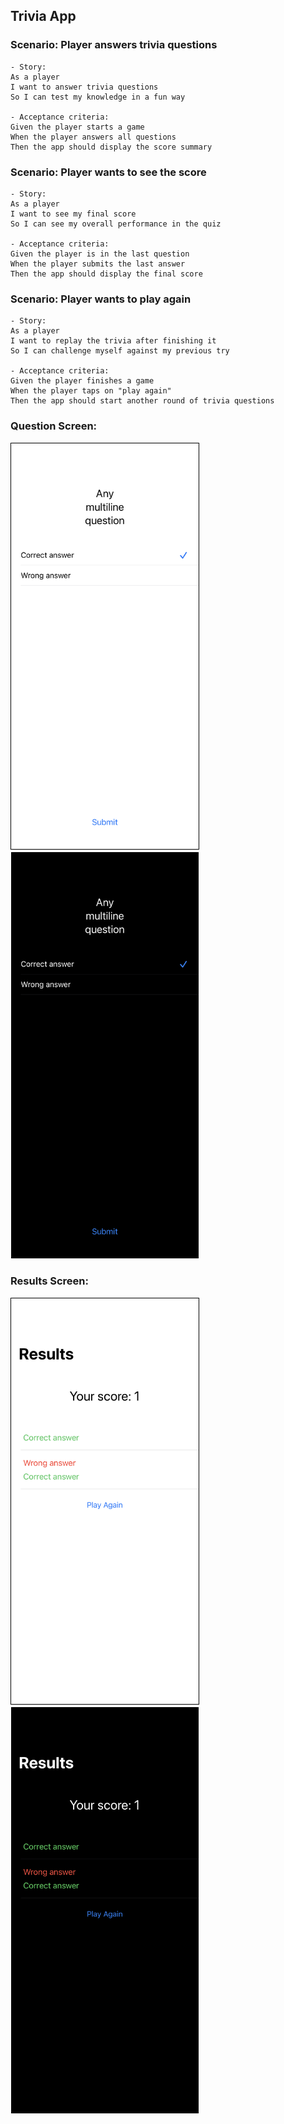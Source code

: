 ## Trivia App

### Scenario: Player answers trivia questions
```
- Story:
As a player
I want to answer trivia questions
So I can test my knowledge in a fun way

- Acceptance criteria:
Given the player starts a game
When the player answers all questions
Then the app should display the score summary
```

### Scenario: Player wants to see the score
```
- Story:
As a player
I want to see my final score
So I can see my overall performance in the quiz

- Acceptance criteria:
Given the player is in the last question
When the player submits the last answer
Then the app should display the final score
```

### Scenario: Player wants to play again
```
- Story:
As a player
I want to replay the trivia after finishing it
So I can challenge myself against my previous try

- Acceptance criteria:
Given the player finishes a game
When the player taps on "play again"
Then the app should start another round of trivia questions
```

### Question Screen:

<p>
  <img src="./TriviaApp/TriviaAppSnapshotTests/snapshots/ANSWER_SELECTED_light.png" width="300" style="border: 1px solid black;" />
  <img src="./TriviaApp/TriviaAppSnapshotTests/snapshots/ANSWER_SELECTED_dark.png" width="300" style="border: 1px solid white;" />
</p>

### Results Screen:

<p>
  <img src="./TriviaApp/TriviaAppSnapshotTests/snapshots/RESULTS_light.png" width="300" style="border: 1px solid black;" />
  <img src="./TriviaApp/TriviaAppSnapshotTests/snapshots/RESULTS_dark.png" width="300" style="border: 1px solid white;" />
</p>